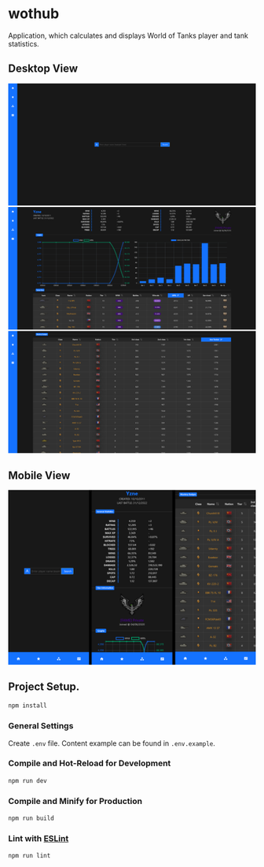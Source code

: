 # wothub

Application, which calculates and displays World of Tanks player and tank statistics.

## Desktop View

![Image](public/readme/landing_full.png) ![Image](public/readme/profile_full.png) ![Image](public/readme/mastery_full.png)

## Mobile View

![Image](public/readme/views_mobile.png)

## Project Setup.

```sh
npm install
```

### General Settings

Create `.env` file. Content example can be found in `.env.example`.

### Compile and Hot-Reload for Development

```sh
npm run dev
```

### Compile and Minify for Production

```sh
npm run build
```

### Lint with [ESLint](https://eslint.org/)

```sh
npm run lint
```
